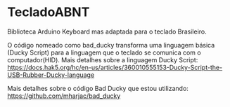 # TecladoABNT
Biblioteca Arduino Keyboard mas adaptada para o teclado Brasileiro.

O código nomeado como bad_ducky transforma uma linguagem básica (Ducky Script) para a linguagem que o teclado se comunica com o computador(HID).
Mais detalhes sobre a linguagem Ducky Script: https://docs.hak5.org/hc/en-us/articles/360010555153-Ducky-Script-the-USB-Rubber-Ducky-language

Mais detalhes sobre o código Bad Ducky que estou utilizando: https://github.com/mharjac/bad_ducky

